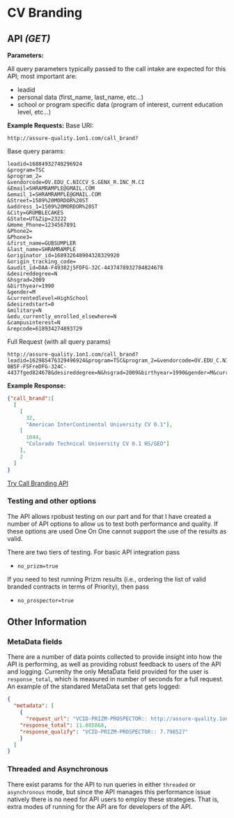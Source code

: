 # CV Branding

## API *(GET)*

**Parameters:**

All query parameters typically passed to the call intake are expected for this API; most important are:

- leadid
- personal data (first\_name, last\_name, etc...)
- school or program specific data (program of interest, current education level, etc...)


**Example Requests:**
Base URI:
```
http://assure-quality.1on1.com/call_brand?
```

Base query params:
```
leadid=16884932748296924
&program=TSC
&program_2=
&vendorcode=OV.EDU_C.NICCV_S.GENX_R.INC_M.CI
&Email=SHRAMRAMPLE@GMAIL.COM
&email_1=SHRAMRAMPLE@GMAIL.COM
&Street=1509%20MORDOR%20ST
&address_1=1509%20MORDOR%20ST
&City=GRUMBLECAKES
&State=UT&Zip=23222
&Home_Phone=1234567891
&Phone2=
&Phone3=
&first_name=GUBSUMPLER
&last_name=SHRAMRAMPLE
&originator_id=168932648904328329920
&origin_tracking_code=
&audit_id=DAA-F49382j5FDFG-32C-4437478932784824678
&desireddegree=N
&hsgrad=2009
&birthyear=1990
&gender=M
&currentedlevel=HighSchool
&desiredstart=0
&military=N
&edu_currently_enrolled_elsewhere=N
&campusinterest=N
&repcode=618934274893729
```

Full Request (with all query params)
```
http://assure-quality.1on1.com/call_brand?leadid=162985476329496924&program=TSC&program_2=&vendorcode=OV.EDU_C.NICCV_S.GENX_R.INC_M.CI&Email=SHRAMRAMPLE@GMAIL.COM&email_1=SHRAMRAMPLE@GMAIL.COM&Street=1509%20MORDOR%20ST&address_1=1509%20MORDOR%20ST&City=GRUMBLECAKES&State=UT&Zip=23222&Home_Phone=1234567891&Phone2=&Phone3=&first_name=GUBSUMPLER&last_name=SHRAMRAMPLE&originator_id=1689326543548329920&origin_tracking_code=&audit_id=DtreAA-0B5F-F5FreDFG-324C-4437fged824678&desireddegree=N&hsgrad=2009&birthyear=1990&gender=M&currentedlevel=HighSchool&desiredstart=0&military=N&edu_currently_enrolled_elsewhere=N&campusinterest=N&repcode=3333333&
```

**Example Response:**


```json
{"call_brand":[
  [
    [
      32,
      "American InterContinental University CV 0.1"],
    [
      1044,
      "Colorado Technical University CV 0.1 HS/GED"]
    ],
    2
  ]
}
```

[Try Call Branding API](http://assure-quality.1on1.com/call_brand?no_prizm=true&no_leadid=true&leadid=162996924&status=Q&program=TSC&program_2=&vendorcode=OV.EDU_C.NICCV_S.GENX_R.INC_M.CI&Email=SHRAMRAMPLE@GMAIL.COM&email_1=SHRAMRAMPLE@GMAIL.COM&Street=1509%20MORDOR%20ST&address_1=1509%20MORDOR%20ST&City=GRUMBLECAKES&State=UT&Zip=23222&Home_Phone=1234567891&Phone2=&Phone3=&first_name=GUBSUMPLER&last_name=SHRAMRAMPLE&originator_id=168932648329920&origin_tracking_code=&audit_id=DAA-0B5F-F5FDFG-324C-4437824678&desireddegree=N&hsgrad=2009&birthyear=1990&gender=M&currentedlevel=HighSchool&desiredstart=0&military=N&edu_currently_enrolled_elsewhere=N&campusinterest=N&repcode=61729)

### Testing and other options
The API allows rpobust testing on our part and for that I have created a number of API options to allow us to test both performance and quality. If these options are used One On One cannot support the use of the results as valid.

There are two tiers of testing. For basic API integration pass 

- `no_prizm=true`

If you need to test running Prizm results (i.e., ordering the list of valid branded contracts in terms of Priority), then pass
- `no_prospector=true`

## Other Information
### MetaData fields
There are a number of data points collected to provide insight into how the API is performing, as well as providing robust feedback to users of the API and logging. Currenlty the only MetaData field provided for the user is `response_total`, which is measured in number of seconds for a full request. An example of the standared MetaData set that gets logged:

```json
{
  "metadata": [
    {
      "request_url": "VCID-PRIZM-PROSPECTOR:: http://assure-quality.1on1.com/call_brand?leadid=162954352543296924&program=TSC&program_2=&vendorcode=OV.EDU_C.NICCV_S.GENX_R.INC_M.CI&Email=SHRAMRAMPLE@GMAIL.COM&email_1=SHRAMRAMPLE@GMAIL.COM&Street=1509%20MORDOR%20ST&address_1=1509%20MORDOR%20ST&City=GRUMBLECAKES&State=UT&Zip=23222&Home_Phone=1234567891&Phone2=&Phone3=&first_name=GUBSUMPLER&last_name=SHRAMRAMPLE&originator_id=168932654325448329920&origin_tracking_code=&audit_id=D543AA-054fB5F-F5geFDFG-324C-44378rewt543224678&desireddegree=N&hsgrad=2009&birthyear=1990&gender=M&currentedlevel=HighSchool&desiredstart=0&military=N&edu_currently_enrolled_elsewhere=N&campusinterest=N&repcode=3333333&",
    "response_total": 11.085868,
    "response_qualify": "VCID-PRIZM-PROSPECTOR:: 7.798527"
    }
  ]
}
```

### Threaded and Asynchronous
There exist params for the API to run queries in either `threaded` or `asynchronous` mode, but since the API manages this performance issue natively there is no need for API users to employ these strategies. That is, extra modes of running for the API are for developers of the API.

